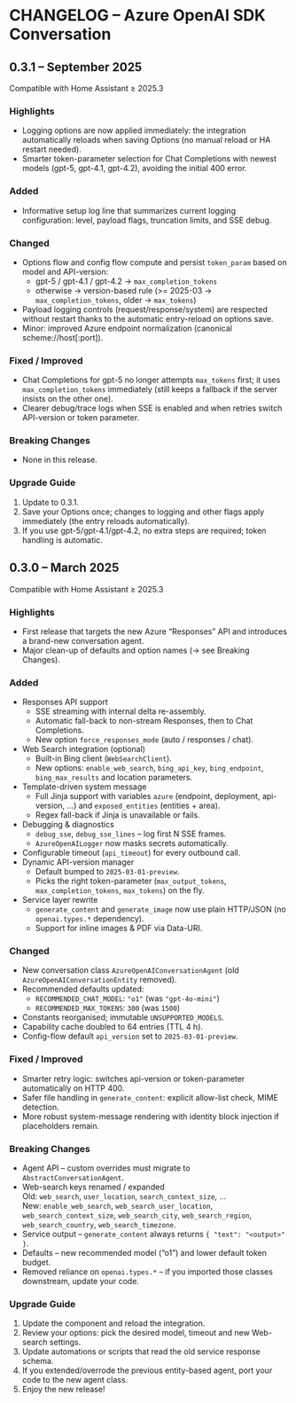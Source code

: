 # CHANGELOG – Azure OpenAI SDK Conversation  
  
## 0.3.1 – September 2025  
Compatible with Home Assistant ≥ 2025.3  
  
### Highlights  
- Logging options are now applied immediately: the integration automatically reloads when saving Options (no manual reload or HA restart needed).  
- Smarter token-parameter selection for Chat Completions with newest models (gpt-5, gpt-4.1, gpt-4.2), avoiding the initial 400 error.  
  
### Added  
- Informative setup log line that summarizes current logging configuration: level, payload flags, truncation limits, and SSE debug.  
  
### Changed  
- Options flow and config flow compute and persist `token_param` based on model and API-version:  
  - gpt-5 / gpt-4.1 / gpt-4.2 → `max_completion_tokens`  
  - otherwise → version-based rule (>= 2025-03 → `max_completion_tokens`, older → `max_tokens`)  
- Payload logging controls (request/response/system) are respected without restart thanks to the automatic entry-reload on options save.  
- Minor: improved Azure endpoint normalization (canonical scheme://host[:port]).  
  
### Fixed / Improved  
- Chat Completions for gpt-5 no longer attempts `max_tokens` first; it uses `max_completion_tokens` immediately (still keeps a fallback if the server insists on the other one).  
- Clearer debug/trace logs when SSE is enabled and when retries switch API-version or token parameter.  
  
### Breaking Changes  
- None in this release.  
  
### Upgrade Guide  
1. Update to 0.3.1.  
2. Save your Options once; changes to logging and other flags apply immediately (the entry reloads automatically).  
3. If you use gpt-5/gpt-4.1/gpt-4.2, no extra steps are required; token handling is automatic.  
  
## 0.3.0 – March 2025  
Compatible with Home Assistant ≥ 2025.3  
  
### Highlights  
- First release that targets the new Azure “Responses” API and introduces a brand-new conversation agent.  
- Major clean-up of defaults and option names (→ see Breaking Changes).  
  
### Added  
- Responses API support  
  - SSE streaming with internal delta re-assembly.  
  - Automatic fall-back to non-stream Responses, then to Chat Completions.  
  - New option `force_responses_mode` (auto / responses / chat).  
- Web Search integration (optional)  
  - Built-in Bing client (`WebSearchClient`).  
  - New options: `enable_web_search`, `bing_api_key`, `bing_endpoint`, `bing_max_results` and location parameters.  
- Template-driven system message  
  - Full Jinja support with variables `azure` (endpoint, deployment, api-version, …) and `exposed_entities` (entities + area).  
  - Regex fall-back if Jinja is unavailable or fails.  
- Debugging & diagnostics  
  - `debug_sse`, `debug_sse_lines` – log first N SSE frames.  
  - `AzureOpenAILogger` now masks secrets automatically.  
- Configurable timeout (`api_timeout`) for every outbound call.  
- Dynamic API-version manager  
  - Default bumped to `2025-03-01-preview`.  
  - Picks the right token-parameter (`max_output_tokens`, `max_completion_tokens`, `max_tokens`) on the fly.  
- Service layer rewrite  
  - `generate_content` and `generate_image` now use plain HTTP/JSON (no `openai.types.*` dependency).  
  - Support for inline images & PDF via Data-URI.  
  
### Changed  
- New conversation class `AzureOpenAIConversationAgent` (old `AzureOpenAIConversationEntity` removed).  
- Recommended defaults updated:  
  - `RECOMMENDED_CHAT_MODEL`: `"o1"` (was `"gpt-4o-mini"`)  
  - `RECOMMENDED_MAX_TOKENS`: `300` (was `1500`)  
- Constants reorganised; immutable `UNSUPPORTED_MODELS`.  
- Capability cache doubled to 64 entries (TTL 4 h).  
- Config-flow default `api_version` set to `2025-03-01-preview`.  
  
### Fixed / Improved  
- Smarter retry logic: switches api-version or token-parameter automatically on HTTP 400.  
- Safer file handling in `generate_content`: explicit allow-list check, MIME detection.  
- More robust system-message rendering with identity block injection if placeholders remain.  
  
### Breaking Changes  
- Agent API – custom overrides must migrate to `AbstractConversationAgent`.  
- Web-search keys renamed / expanded    
  Old: `web_search`, `user_location`, `search_context_size`, …    
  New: `enable_web_search`, `web_search_user_location`, `web_search_context_size`, `web_search_city`, `web_search_region`, `web_search_country`, `web_search_timezone`.  
- Service output – `generate_content` always returns `{ "text": "<output>" }`.  
- Defaults – new recommended model (“o1”) and lower default token budget.  
- Removed reliance on `openai.types.*` – if you imported those classes downstream, update your code.  
  
### Upgrade Guide  
1. Update the component and reload the integration.  
2. Review your options: pick the desired model, timeout and new Web-search settings.  
3. Update automations or scripts that read the old service response schema.  
4. If you extended/overrode the previous entity-based agent, port your code to the new agent class.  
5. Enjoy the new release!  